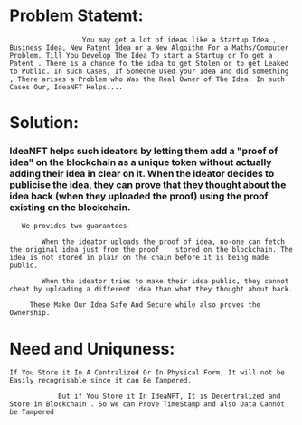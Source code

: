 # Problem Statemt:
                      You may get a lot of ideas like a Startup Idea , Business Idea, New Patent Idea or a New Algoithm For a Maths/Computer Problem. Till You Develop The Idea To start a Startup or To get a Patent . There is a chance fo the idea to get Stolen or to get Leaked to Public. In such Cases, If Someone Used your Idea and did something , There arises a Problem who Was the Real Owner of The Idea. In such Cases Our, IdeaNFT Helps....
# Solution:
### IdeaNFT helps such ideators by letting them add a "proof of idea" on the blockchain as a unique token without actually adding their idea in clear on it. When the ideator decides to publicise the idea, they can prove that they thought about the idea back (when they uploaded the proof) using the proof existing on the blockchain. 
       We provides two guarantees-

            When the ideator uploads the proof of idea, no-one can fetch the original idea just from the proof    stored on the blockchain. The idea is not stored in plain on the chain before it is being made public.  

            When the ideator tries to make their idea public, they cannot cheat by uploading a different idea than what they thought about back.

         These Make Our Idea Safe And Secure while also proves the Ownership.

# Need and Uniquness:
    If You Store it In A Centralized Or In Physical Form, It will not be Easily recognisable since it can Be Tampered.

                But if You Store it In IdeaNFT, It is Decentralized and Store in Blockchain . So we can Prove TimeStamp and also Data Cannot be Tampered
    
         